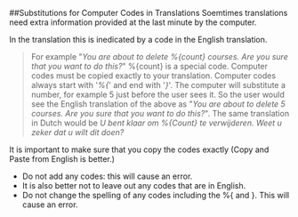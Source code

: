 ##Substitutions for Computer Codes in Translations
Soemtimes translations need extra information provided at the last minute by the computer.

In the translation this is inedicated by a code in the English translation. 
> For example "_You are about to delete %{count} courses. Are you sure that you want to do this?_"
> %{count} is a special code. 
> Computer codes must be copied exactly to your translation. Computer codes always start with '_%{_' and end with '_}_'.
> The computer will substitute a number, for example 5 just before the user sees it.
> So the user would see the English translation of the above as "_You are about to delete 5 courses. Are you sure that you want to do this?_".
> The same translation in Dutch would be
> _U bent klaar om %{Count} te verwijderen. Weet u zeker dat u wilt dit doen?_ 

It is important to make sure that you copy the codes exactly (Copy and Paste from English is better.) 

* Do not add any codes: this will cause an error.
* It is also better not to leave out any codes that are in English.
* Do not change the spelling of any codes including the %{ and }. This will cause an error.

